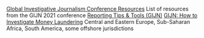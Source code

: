 
[Global Investigative Journalism Conference Resources](https://gijn.org/gijc21-resources/)
List of resources from the GIJN 2021 conference
[Reporting Tips & Tools (GIJN)](https://helpdesk.gijn.org/support/solutions/articles/14000036502-reporting-tips-and-tools)
[GIJN: How to Investigate Money Laundering](https://gijn.org/2021/06/15/a-reporters-guide-how-to-investigate-organized-crimes-finances/)
Central and Eastern Europe, Sub-Saharan Africa, South America, some offshore jurisdictions
